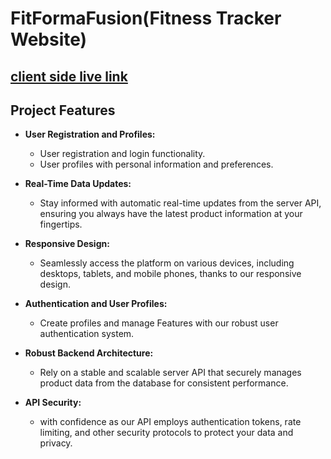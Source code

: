# FitFormaFusion(Fitness Tracker Website)

## [client side live link]()

##  Project Features

- **User Registration and Profiles:**
  - User registration and login functionality.
  - User profiles with personal information and preferences.

- **Real-Time Data Updates:**
  - Stay informed with automatic real-time updates from the server API, ensuring you always have the latest product information at your fingertips.

- **Responsive Design:**
  - Seamlessly access the platform on various devices, including desktops, tablets, and mobile phones, thanks to our responsive design.

- **Authentication and User Profiles:**
  - Create profiles and manage Features with our robust user authentication system.

- **Robust Backend Architecture:**
  - Rely on a stable and scalable server API that securely manages product data from the database for consistent performance.

- **API Security:**
  -  with confidence as our API employs authentication tokens, rate limiting, and other security protocols to protect your data and privacy.